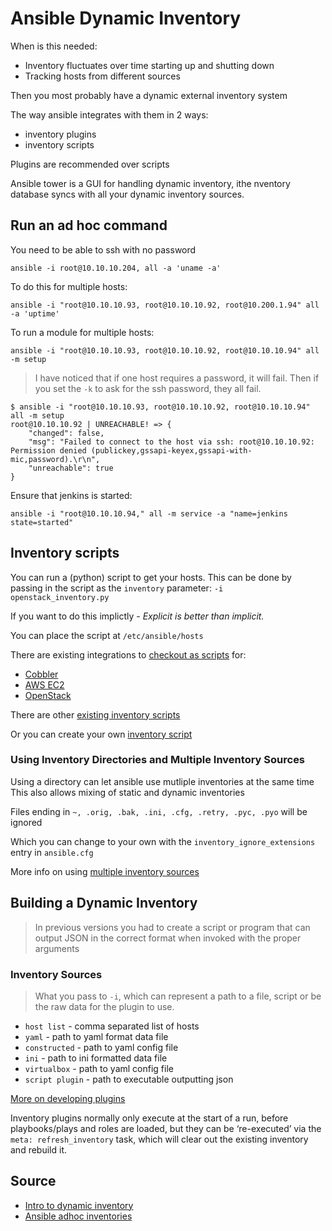 # Ansible Dynamic Inventory

When is this needed:
* Inventory fluctuates over time starting up and shutting down
* Tracking hosts from different sources

Then you most probably have a dynamic external inventory system

The way ansible integrates with them in 2 ways:
* inventory plugins
* inventory scripts

Plugins are recommended over scripts

Ansible tower is a GUI for handling dynamic inventory, ithe nventory database syncs with all your dynamic inventory sources.

## Run an ad hoc command

You need to be able to ssh with no password

    ansible -i root@10.10.10.204, all -a 'uname -a'

To do this for multiple hosts:

    ansible -i "root@10.10.10.93, root@10.10.10.92, root@10.200.1.94" all -a 'uptime'

To run a module for multiple hosts:

    ansible -i "root@10.10.10.93, root@10.10.10.92, root@10.10.10.94" all -m setup

> I have noticed that if one host requires a password, it will fail. Then if you set the `-k` to ask for the ssh password, they all fail.

    $ ansible -i "root@10.10.10.93, root@10.10.10.92, root@10.10.10.94" all -m setup
    root@10.10.10.92 | UNREACHABLE! => {
        "changed": false,
        "msg": "Failed to connect to the host via ssh: root@10.10.10.92: Permission denied (publickey,gssapi-keyex,gssapi-with-mic,password).\r\n",
        "unreachable": true
    }

Ensure that jenkins is started:

    ansible -i "root@10.10.10.94," all -m service -a "name=jenkins state=started"


## Inventory scripts

You can run a (python) script to get your hosts.
This can be done by passing in the script as the `inventory` parameter: `-i openstack_inventory.py`

If you want to do this implictly - _Explicit is better than implicit._

You can place the script at `/etc/ansible/hosts`

There are existing integrations to [checkout as scripts](https://docs.ansible.com/ansible/latest/user_guide/intro_dynamic_inventory.html) for:
* [Cobbler](https://docs.ansible.com/ansible/latest/user_guide/intro_dynamic_inventory.html#inventory-script-example-cobbler)
* [AWS EC2](https://docs.ansible.com/ansible/latest/user_guide/intro_dynamic_inventory.html#inventory-script-example-aws-ec2)
* [OpenStack](https://docs.ansible.com/ansible/latest/user_guide/intro_dynamic_inventory.html#inventory-script-example-openstack)

There are other [existing inventory scripts](https://github.com/ansible/ansible/tree/devel/contrib/inventory)

Or you can create your own [inventory script](https://docs.ansible.com/ansible/latest/dev_guide/developing_inventory.html#developing-inventory)

### Using Inventory Directories and Multiple Inventory Sources

Using a directory can let ansible use mutliple inventories at the same time
This also allows mixing of static and dynamic inventories

Files ending in `~, .orig, .bak, .ini, .cfg, .retry, .pyc, .pyo` will be ignored

Which you can change to your own with the `inventory_ignore_extensions` entry in `ansible.cfg`

More info on using [multiple inventory sources](https://docs.ansible.com/ansible/latest/user_guide/intro_inventory.html#using-multiple-inventory-sources)

## Building a Dynamic Inventory

> In previous versions you had to create a script or program that can output JSON in the correct format when invoked with the proper arguments

### Inventory Sources

> What you pass to `-i`, which can represent a path to a file, script or be the raw data for the plugin to use. 

* `host list` - comma separated list of hosts
* `yaml` - path to yaml format data file
* `constructed` - path to yaml config file
* `ini` - path to ini formatted data file
* `virtualbox` - path to yaml config file
* `script plugin` - path to executable outputting json

[More on developing plugins](https://docs.ansible.com/ansible/latest/dev_guide/developing_plugins.html#developing-plugins)

Inventory plugins normally only execute at the start of a run, before playbooks/plays and roles are loaded, but they can be ‘re-executed’ via the `meta: refresh_inventory` task, which will clear out the existing inventory and rebuild it.



## Source

* [Intro to dynamic inventory](https://docs.ansible.com/ansible/latest/user_guide/intro_dynamic_inventory.html)
* [Ansible adhoc inventories](https://gist.github.com/alces/f7e3de25d98a19550a4e4f97cabc2cf4)
